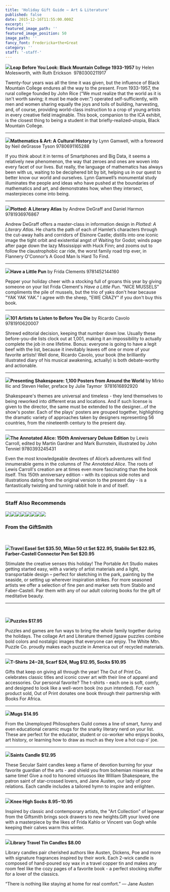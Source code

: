 ```yaml
---
title: 'Holiday Gift Guide — Art & Literature'
published: false
date: 2015-12-16T11:55:00.000Z
excerpt: ''
featured_image_path: ''
featured_image_position: 50
image_path: ''
fancy_font: Fredericka+the+Great
category: ''
staff: '-staff-'
---
```


**![](/uploads/9780300211917.jpg)Leap Before You Look: Black Mountain College 1933-1957** by Helen Molesworth, with Ruth Erickson&nbsp; 9780300211917

Twenty-four years was all the time it was given, but the influence of Black Mountain College endures all the way to the present. From 1933-1957, the rural college founded by John Rice (“We must realize that the world as it is isn't worth saving; it must be made over.”) operated self-sufficiently, with men and women sharing equally the joys and toils of building, harvesting, and, of course, providing world-class instruction to a crop of young artists in every creative field imaginable. This book, companion to the ICA exhibit, is the closest thing to being a student in that briefly-realized-utopia, Black Mountain College.

---

**![](/uploads/9780691165288.jpg)Mathematics & Art: A Cultural History** by Lynn Gamwell, with a foreword by Neil deGrasse Tyson 9780691165288

If you think about it in terms of Smartphones and Big Data, it seems a relatively new phenomenon, the way that zeroes and ones are woven into every facet of our lives. But really, the language of mathematics has always been with us, waiting to be deciphered bit by bit, helping us in our quest to better know our world and ourselves. Lynn Gamwell’s monumental study illuminates the people and ideas who have pushed at the boundaries of mathematics and art, and demonstrates how, when they intersect, masterpieces come into being.

---

**![](/uploads/9781936976867.jpg)Plotted: A Literary Atlas** by Andrew DeGraff and Daniel Harmon&nbsp; 9781936976867

Andrew DeGraff offers a master-class in information design in *Plotted: A Literary Atlas*. He charts the path of each of Hamlet’s characters through the cut-away halls and corridors of Elsinore Castle; distills into one iconic image the tight orbit and existential angst of Waiting for Godot; winds page after page down the lazy Mississippi with Huck Finn; and zooms out to follow the claustrophobic car ride, the worst family road trip ever, in Flannery O'Connor’s A Good Man Is Hard To Find.

---

**![](/uploads/9781452144160.jpg)Have a Little Pun** by Frida Clements 9781452144160

Pepper your holiday cheer with a stocking full of groans this year by giving someone on your list Frida Clement's *Have a Little Pun*. "NICE MUSSELS" compliments the pile of mussels, but the trio of yaks don't hear because "YAK YAK YAK.” I agree with the sheep, "EWE CRAZY" if you don't buy this book.

---

**![](/uploads/9781910620007.jpg)101 Artists to Listen to Before You Die** by Ricardo Cavolo&nbsp; 9781910620007

Shrewd editorial decision, keeping that number down low. Usually these before-you-die lists clock out at 1,001, making it an impossibility to actually complete the job in one lifetime. Bonus: everyone is going to have a legit beef with the list, because it inevitably leaves off one or more of your favorite artists! Well done, Ricardo Cavolo, your book (the brilliantly illustrated diary of his musical awakening, actually) is both debate-worthy and actionable.

---

**![](/uploads/9781616892920.jpg)Presenting Shakespeare: 1,100 Posters from Around the World** by Mirko Ilic and Steven Heller, preface by Julie Taymor&nbsp; 9781616892920

Shakespeare's themes are universal and timeless - they lend themselves to being reworked into different eras and locations. And if such license is given to the director, the same must be extended to the designer…of the show's poster. Each of the plays' posters are grouped together, highlighting the dramatic variety of approaches taken by designers representing 56 countries, from the nineteenth century to the present day.

---

**![](/uploads/9780393245431.jpg)The Annotated Alice: 150th Anniversary Deluxe Edition** by Lewis Carroll, edited by Martin Gardner and Mark Burnstein, illustrated by John Tenniel 9780393245431

Even the most knowledgeable devotees of Alice’s adventures will find innumerable gems in the columns of *The Annotated Alice*. The roots of Lewis Carroll's creation are at times even more fascinating than the book itself. This 150th anniversary edition - with its copious side notes and illustrations dating from the original version to the present day - is a fantastically twisting and turning rabbit hole in and of itself.

---

### Staff Also Recommends

![](/uploads/9781631910012.jpg)![](/uploads/9783836532297.jpg)![](/uploads/9780871404565.jpg)![](/uploads/9781784781767.jpg)![](/uploads/9780547485850.jpg)![](/uploads/9781631490712.jpg)![](/uploads/9780762458684.jpg)![](/uploads/9780805212655.jpg)

### From the GiftSmith

&nbsp;

**![](/uploads/2006bf3a-a355-11e5-8ba3-0ba4395656fe.jpeg)Travel Easel Set $35.50, Milan 50 ct Set $22.95, Stabilo Set $22.95, Farber-Castell Connector Pen Set $20.95**

Stimulate the creative senses this holiday! The Portable Art Studio makes getting started easy, with a variety of artist materials and a light, transportable design – perfect for sketching in the park, painting by the seaside, or setting up wherever inspiration strikes. For more seasoned artists we offer a selection of fine pen and marker sets from Stabilo and Faber-Castell. Pair them with any of our adult coloring books for the gift of meditative beauty.

---

&nbsp;

**![](/uploads/15d19742-a355-11e5-9861-258816e77fe9.jpeg)Puzzles $17.95**

Puzzles and games are fun ways to bring the whole family together during the holidays. The collage Art and Literature themed jigsaw puzzles combine bold colors and nostalgic images that everyone can enjoy. The White Mtn. Puzzle Co. proudly makes each puzzle in America out of recycled materials.

---

**![](/uploads/139a185a-a355-11e5-81b7-fd23c8ba0de4.jpeg)T-Shirts $24-$28, Scarf $24, Mug $12.95, Socks $10.95**

Gifts that keep on giving all through the year! The Out of Print Co. celebrates classic titles and iconic cover art with their line of apparel and accessories. Our personal favorite? The t-shirts - each one is soft, comfy, and designed to look like a well-worn book (no pun intended). For each product sold, Out of Print donates one book through their partnership with Books For Africa.

---

**![](/uploads/19d5c0de-a355-11e5-89ba-de630734c048.jpeg)Mugs $14.95**

From the Unemployed Philosophers Guild comes a line of smart, funny and even educational ceramic mugs for the snarky literary nerd on your list. These are perfect for the educator, student or co-worker who enjoys books, art history, or learning how to draw as much as they love a hot cup o' joe.

---

**![](/uploads/1b6ade70-a355-11e5-966c-09b565d08e6e.jpeg)Saints Candle $12.95**

These Secular Saint candles keep a flame of devotion burning for your favorite guardian of the arts - and shield you from bohemian miseries at the same time! Give a nod to honored virtuosos like William Shakespeare, the patron saint of star-crossed lovers, and Jane Austen, our lady of poor relations. Each candle includes a tailored hymn to inspire and enlighten.

---

**![](/uploads/14c47d42-a355-11e5-8cab-802d98c83738.jpeg)Knee High Socks $8.95-$10.95**

Inspired by classic and contemporary artists, the "Art Collection" of legwear from the Giftsmith brings sock drawers to new heights.Gift your loved one with a masterpiece by the likes of Frida Kahlo or Vincent van Gogh while keeping their calves warm this winter.

---

**![](/uploads/1e47cf90-a355-11e5-9fe4-c909b7cb3e0a.jpeg)Library Travel Tin Candles $8.00**

Library candles pair cherished authors like Austen, Dickens, Poe and more with signature fragrances inspired by their work. Each 2-wick candle is composed of hand-poured soy wax in a travel copper tin and makes any room feel like the cozy pages of a favorite book - a perfect stocking stuffer for a lover of the classics.

“There is nothing like staying at home for real comfort.” — Jane Austen